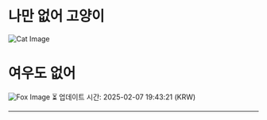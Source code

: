 
# 나만 없어 고양이

![Cat Image](https://cdn2.thecatapi.com/images/aob.jpg)

# 여우도 없어
![Fox Image](https://randomfox.ca/images/107.jpg)
⏳ 업데이트 시간: 2025-02-07 19:43:21 (KRW)

---
